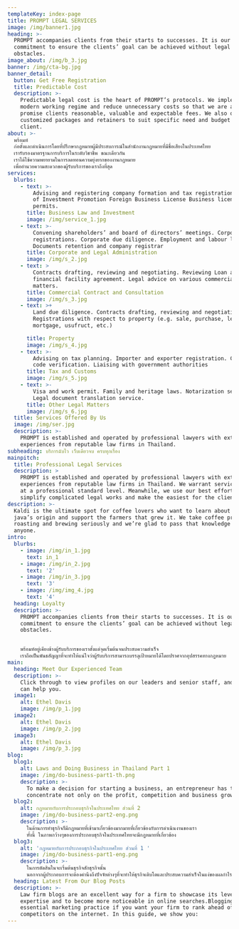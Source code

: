 ```yaml
---
templateKey: index-page
title: PROMPT LEGAL SERVICES
image: /img/banner1.jpg
heading: >-
  PROMPT accompanies clients from their starts to successes. It is our
  commitment to ensure the clients’ goal can be achieved without legal
  obstacles.
image_about: /img/b_3.jpg
banner: /img/cta-bg.jpg
banner_detail:
  button: Get Free Registration
  title: Predictable Cost
  description: >-
    Predictable legal cost is the heart of PROMPT’s protocols. We implement
    modern working regime and reduce unnecessary costs so that we are able to
    promise clients reasonable, valuable and expectable fees. We also offer
    customized packages and retainers to suit specific need and budget of each
    client.
about: >-
  พร้อมท์
  ก่อตั้งและดำเนินการโดยที่ปรึกษากฎหมายผู้มีประสบการณ์ในสำนักงานกฎหมายที่มีชื่อเสียงในประเทศไทย
  เรารับรองมาตรฐานการบริการในระดับวิชาชีพ ขณะเดียวกัน
  เราได้ใช้ความพยายามในการลดทอนความยุ่งยากของงานกฎหมาย
  เพื่ออำนวยความสะดวกของผู้รับบริการของเราถึงที่สุด
services:
  blurbs:
    - text: >-
        Advising and registering company formation and tax registrations. Board
        of Investment Promotion Foreign Business License Business licenses and
        permits.
      title: Business Law and Investment
      image: /img/service_1.jpg
    - text: >-
        Convening shareholders’ and board of directors’ meetings. Corporate
        registrations. Corporate due diligence. Employment and labour law.
        Documents retention and company registrar
      title: Corporate and Legal Administration
      image: /img/s_2.jpg
    - text: >
        Contracts drafting, reviewing and negotiating. Reviewing Loan and other
        financial facility agreement. Legal advice on various commercial
        matters.
      title: Commercial Contract and Consultation
      image: /img/s_3.jpg
    - text: >+
        Land due diligence. Contracts drafting, reviewing and negotiating.
        Registrations with respect to property (e.g. sale, purchase, lease,
        mortgage, usufruct, etc.)

      title: Property
      image: /img/s_4.jpg
    - text: >-
        Advising on tax planning. Importer and exporter registration. Customs HS
        code verification. Liaising with government authorities
      title: Tax and Customs
      image: /img/s_5.jpg
    - text: >-
        Visa and work permit. Family and heritage laws. Notarization services.
        Legal document translation service.
      title: Other Legal Matters
      image: /img/s_6.jpg
  title: Services Offered By Us
  image: /img/ser.jpg
  description: >-
    PROMPT is established and operated by professional lawyers with extensive
    experiences from reputable law firms in Thailand.
subheading: บริการฉับไว เว็บเดียวจบ ครบทุกเรื่อง
mainpitch:
  title: Professional Legal Services
  description: >
    PROMPT is established and operated by professional lawyers with extensive
    experiences from reputable law firms in Thailand. We warrant service quality
    at a professional standard level. Meanwhile, we use our best effort to
    simplify complicated legal works and make the easiest for the clients.
description: >-
  Kaldi is the ultimate spot for coffee lovers who want to learn about their
  java’s origin and support the farmers that grew it. We take coffee production,
  roasting and brewing seriously and we’re glad to pass that knowledge to
  anyone.
intro:
  blurbs:
    - image: /img/in_1.jpg
      text: in_1
    - image: /img/in_2.jpg
      text: '2'
    - image: /img/in_3.jpg
      text: '3'
    - image: /img/img_4.jpg
      text: '4'
  heading: Loyalty
  description: >-
    PROMPT accompanies clients from their starts to successes. It is our
    commitment to ensure the clients’ goal can be achieved without legal
    obstacles.


    พร้อมท์อยู่เคียงข้างผู้รับบริการของเราตั้งแต่จุดเริ่มต้นจนประสบความสำเร็จ
    เราถือเป็นพันธสัญญาที่จะทำให้แน่ใจว่าผู้รับบริการสามารถบรรลุเป้าหมายได้โดยปราศจากอุปสรรคทางกฎหมาย
main:
  heading: Meet Our Experienced Team
  description: >-
    Click through to view profiles on our leaders and senior staff, and how they
    can help you.
  image1:
    alt: Ethel Davis
    image: /img/p_1.jpg
  image2:
    alt: Ethel Davis
    image: /img/p_2.jpg
  image3:
    alt: Ethel Davis
    image: /img/p_3.jpg
blog:
  blog1:
    alt: Laws and Doing Business in Thailand Part 1
    image: /img/do-business-part1-th.png
    description: >-
      To make a decision for starting a business, an entrepreneur has to
      concentrate not only on the profit, competition and business growth
  blog2:
    alt: กฎหมายกับการประกอบธุรกิจในประเทศไทย ส่วนที่ 2
    image: /img/do-business-part2-eng.png
    description: >-
      ในด้านการทำธุรกิจก็มีกฎหมายที่เข้ามาเกี่ยวข้องมากมายที่เกี่ยวข้องกับการดำเนินงานของเรา
      ทั้งนี้ ในภาพกว้างๆของการประกอบธุรกิจในประเทศไทยจะมีกฎหมายที่เกี่ยวข้อง
  blog3:
    alt: 'กฎหมายกับการประกอบธุรกิจในประเทศไทย ส่วนที่ 1 '
    image: /img/do-business-part1-eng.png
    description: >-
      ในการตัดสินในจะเริ่มต้นธุรกิจสักธุรกิจนั้น
      นอกจากผู้ประกอบการจะต้องคำนึงถึงปัจจัยต่างๆที่จะทำให้ธุรกิจเติบโตและประสบความสำเร็จในแง่ของผลกำไรและมูลค่า
  heading: Latest From Our Blog Posts
  description: >-
    Law firm blogs are an excellent way for a firm to showcase its level of
    expertise and to become more noticeable in online searches.Blogging is an
    essential marketing practice if you want your firm to rank ahead of your
    competitors on the internet. In this guide, we show you:
---
```


